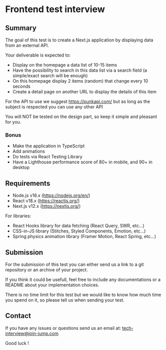 # Frontend test interview

## Summary

The goal of this test is to create a Next.js application by displaying data from an external API.

Your deliverable is expected to:

- Display on the homepage a data list of 10-15 items
- Have the possibility to search in this data list via a search field (a simple/exact search will be enough)
- On this homepage display 2 items (random) that change every 10 seconds
- Create a detail page on another URL to display the details of this item

For the API to use we suggest https://punkapi.com/ but as long as the subject is respected you can use any other API

You will NOT be tested on the design part, so keep it simple and pleasant for you.

### Bonus

- Make the application in TypeScript
- Add animations
- Do tests via React Testing Library
- Have a Lighthouse performance score of 80+ in mobile, and 90+ in desktop

## Requirements

- Node.js v16.x (https://nodejs.org/en/)
- React v18.x (https://reactjs.org/)
- Next.js v12.x (https://nextjs.org/)

For libraries:

- React Hooks library for data fetching (React Query, SWR, etc...)
- CSS-in-JS library (Stitches, Styled Components, Emotion, etc...)
- Spring physics animation library (Framer Motion, React Spring, etc...)

## Submission

For the submission of this test you can either send us a link to a git repository or an archive of your project.

If you think it could be usefull, feel free to include any documentations or a README about your implementation choices.

There is no time limit for this test but we would like to know how much time you spend on it, so please tell us when sending your test.

## Contact

If you have any issues or questions send us an email at: tech-interview@join-jump.com

Good luck !
